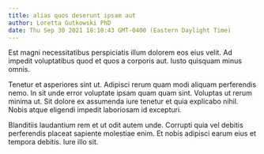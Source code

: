 ```yaml
---
title: alias quos deserunt ipsam aut
author: Loretta Gutkowski PhD
date: Thu Sep 30 2021 18:10:43 GMT-0400 (Eastern Daylight Time)
---
```

Est magni necessitatibus perspiciatis illum dolorem eos eius velit. Ad impedit voluptatibus quod et quos a corporis aut. Iusto quisquam minus omnis.

 Tenetur et asperiores sint ut. Adipisci rerum quam modi aliquam perferendis nemo. In sit unde error voluptate ipsam quam quam sint. Voluptas ut rerum minima ut. Sit dolore ex assumenda iure tenetur et quia explicabo nihil. Nobis atque eligendi impedit laboriosam id excepturi.

 Blanditiis laudantium rem et ut odit autem unde. Corrupti quia vel debitis perferendis placeat sapiente molestiae enim. Et nobis adipisci earum eius et tempora debitis. Iure illo sit.